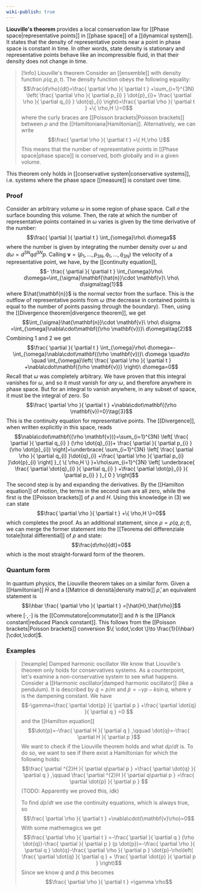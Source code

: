 ```yaml
---
wiki-publish: true
---
```

**Liouville's theorem** provides a local conservation law for [[Phase space|representative points]] in [[phase space]] of a [[dynamical system]]. It states that the density of representative points near a point in phase space is constant in time. In other words, state density is stationary and representative points behave like an incompressible fluid, in that their density does not change in time.

> [!info] Liouville's theorem
> Consider an [[ensemble]] with density function $\rho(q,p,t)$. The density function obeys the following equality:
> $$\frac{d\rho}{dt}=\frac{ \partial \rho }{ \partial t } +\sum_{i=1}^{3N} \left( \frac{ \partial \rho }{ \partial p_{i} } \dot{p}_{i}+ \frac{ \partial \rho }{ \partial q_{i} } \dot{q}_{i} \right)=\frac{ \partial \rho }{ \partial t } +\{ \rho,H \}=0$$
> where the curly braces are [[Poisson brackets|Poisson brackets]] between $\rho$ and the [[Hamiltoniana|Hamiltonian]]. Alternatively, we can write
> $$\frac{ \partial \rho }{ \partial t } =\{ H,\rho \}$$
> This means that the number of representative points in [[Phase space|phase space]] is conserved, both globally and in a given volume.

This theorem only holds in [[conservative system|conservative systems]], i.e. systems where the phase space [[measure]] is constant over time.
### Proof
Consider an arbitrary volume $\omega$ in some region of phase space. Call $\sigma$ the surface bounding this volume. Then, the rate at which the number of representative points contained in $\omega$ varies is given by the time derivative of the number:
$$\frac{ \partial  }{ \partial t } \int_{\omega}\rho\ d\omega$$
where the number is given by integrating the number density over $\omega$ and $d\omega=d^{3N}qd^{3N}p$. Calling $\mathbf{v}=(\dot{p}_{1},\ldots,\dot{p}_{3N},\dot{q}_{1},\ldots,\dot{q}_{3N})$ the velocity of a representative point, we have, by the [[continuity equation]],
$$- \frac{ \partial  }{ \partial t } \int_{\omega}\rho\ d\omega=\int_{\sigma}\mathbf{\hat{n}}\cdot \mathbf{v}\ \rho\ d\sigma\tag{1}$$
where $\hat{\mathbf{n}}$ is the normal vector from the surface. This is the outflow of representative points from $\omega$ (the decrease in contained points is equal to the number of points passing through the boundary). Then, using the [[Divergence theorem|divergence theorem]], we get
$$\int_{\sigma}\hat{\mathbf{n}}\cdot \mathbf{v}\ \rho\ d\sigma =\int_{\omega}\nabla\cdot\mathbf{(\rho \mathbf{v})}\ d\omega\tag{2}$$
Combining $1$ and $2$ we get
$$\frac{ \partial  }{ \partial t } \int_{\omega}\rho\ d\omega=-\int_{\omega}\nabla\cdot\mathbf{(\rho \mathbf{v})}\ d\omega \quad\to \quad \int_{\omega}\left( \frac{ \partial \rho }{ \partial t } +\nabla\cdot\mathbf{(\rho \mathbf{v})} \right)\ d\omega=0$$
Recall that $\omega$ was completely arbitrary. We have proven that this integral vanishes for $\omega$, and so it must vanish for *any* $\omega$, and therefore anywhere in phase space. But for an integral to vanish anywhere, in any subset of space, it must be the integral of zero. So
$$\frac{ \partial \rho }{ \partial t } +\nabla\cdot\mathbf{(\rho \mathbf{v})=0}\tag{3}$$
This is the continuity equation for representative points. The [[Divergence]], when written explicitly in this space, reads
$$\nabla\cdot\mathbf{(\rho \mathbf{v})}=\sum_{i=1}^{3N} \left[ \frac{ \partial  }{ \partial q_{i} } (\rho \dot{q}_{i})+ \frac{ \partial  }{ \partial p_{i} } (\rho \dot{p}_{i}) \right]=\underbrace{ \sum_{i=1}^{3N} \left[ \frac{ \partial \rho }{ \partial q_{i} }\dot{q}_{i} +\frac{ \partial \rho }{ \partial p_{i} }\dot{p}_{i}  \right] }_{ \{ \rho,H \} }+\rho\sum_{i=1}^{3N} \left[ \underbrace{ \frac{ \partial \dot{q}_{i} }{ \partial q_{i} } +\frac{ \partial \dot{p}_{i} }{ \partial p_{i} } }_{ 0 }  \right]$$
The second step is by and expanding the derivatives. By the [[Hamilton equation]] of motion, the terms in the second sum are all zero, while the first is the [[Poisson brackets]] of $\rho$ and $H$. Using this knowledge in $(3)$ we can state
$$\frac{ \partial \rho }{ \partial t } +\{ \rho,H \}=0$$
which completes the proof. As an additional statement, since $\rho=\rho(q,p;t)$, we can merge the former statement into the [[Teorema del differenziale totale|total differential]] of $\rho$ and state:
$$\frac{d\rho}{dt}=0$$
which is the most straight-forward form of the theorem.
### Quantum form
In quantum physics, the Liouville theorem takes on a similar form. Given a [[Hamiltonian]] $\hat{H}$ and a [[Matrice di densità|density matrix]] $\hat{\rho}$, an equivalent statement is
$$i\hbar \frac{ \partial \rho }{ \partial t } =[\hat{H},\hat{\rho}]$$
where $[\cdot,\cdot]$ is the [[Commutatore|commutator]] and $\hbar$ is the [[Planck constant|reduced Planck constant]]. This follows from the  [[Poisson brackets|Poisson brackets]] conversion $\{ \cdot,\cdot \}\to \frac{1}{i\hbar} [\cdot,\cdot]$.
### Examples
> [!example] Damped harmonic oscillator
> We know that Liouville's theorem only holds for conservatives systems. As a counterpoint, let's examine a non-conservative system to see what happens. Consider a [[Harmonic oscillator|damped harmonic oscillator]] (like a pendulum). It is described by $\dot{q}=p/m$ and $\dot{p}=-\gamma p-k\sin q$, where $\gamma$ is the dampening constant. We have
> $$-\gamma=\frac{ \partial \dot{p} }{ \partial p } +\frac{ \partial \dot{q} }{ \partial q } =0 $$
> and the [[Hamilton equation]]
> $$\dot{p}=-\frac{ \partial H }{ \partial q } ,\qquad \dot{q}=-\frac{ \partial H }{ \partial p }$$
> We want to check if the Liouville theorem holds and what $d\rho/dt$ is. To do so, we want to see if there exist a Hamiltonian for which the following holds:
> $$\frac{ \partial ^{2}H }{ \partial q\partial p } =\frac{ \partial \dot{q} }{ \partial q } ,\qquad \frac{ \partial ^{2}H }{ \partial q\partial p } =\frac{ \partial \dot{p} }{ \partial p } $$
> (TODO: Apparently we proved this, idk)
> 
> To find $d\rho/dt$ we use the continuity equations, which is always true, so
> $$\frac{ \partial \rho }{ \partial t } +\nabla\cdot(\mathbf{v}\rho)=0$$
> With some mathemagics we get
> $$\frac{ \partial \rho }{ \partial t } =-\frac{ \partial  }{ \partial q } (\rho \dot{q})-\frac{ \partial  }{ \partial p } (p \dot{p})=-\frac{ \partial \rho }{ \partial q } \dot{q}-\frac{ \partial \rho }{ \partial p } \dot{p}-\rho\left( \frac{ \partial \dot{q} }{ \partial q } + \frac{ \partial \dot{p} }{ \partial p }  \right)$$
> Since we know $\dot{q}$ and $\dot{p}$ this becomes
> $$\frac{ \partial \rho }{ \partial t } =\gamma \rho$$
